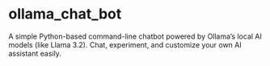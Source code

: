 # ollama_chat_bot
A simple Python-based command-line chatbot powered by Ollama’s local AI models (like Llama 3.2). Chat, experiment, and customize your own AI assistant easily.
